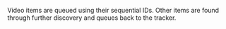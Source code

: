 Video items are queued using their sequential IDs. Other items are found through further discovery and queues back to the tracker.
